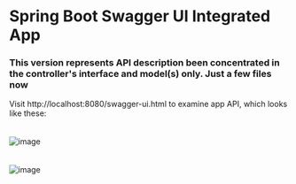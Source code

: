 # Spring Boot Swagger UI Integrated App </br>
### This version represents API description been concentrated in the controller's interface and model(s) only. Just a few files now
Visit http://localhost:8080/swagger-ui.html to examine app API, which looks like these:
</br></br></br>
![image](https://user-images.githubusercontent.com/10642971/34756125-5115601a-f5d1-11e7-959f-8e1bed21206c.png)
</br></br></br>
![image](https://user-images.githubusercontent.com/10642971/34755904-fbb797d8-f5cf-11e7-9af9-f89a4b50bac9.png)
